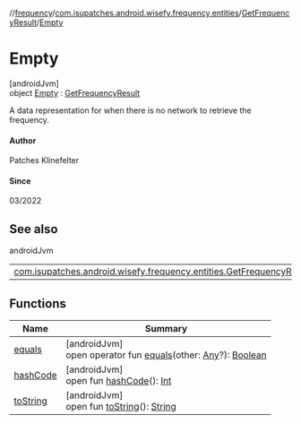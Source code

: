 //[frequency](../../../../index.md)/[com.isupatches.android.wisefy.frequency.entities](../../index.md)/[GetFrequencyResult](../index.md)/[Empty](index.md)

# Empty

[androidJvm]\
object [Empty](index.md) : [GetFrequencyResult](../index.md)

A data representation for when there is no network to retrieve the frequency.

#### Author

Patches Klinefelter

#### Since

03/2022

## See also

androidJvm

| | |
|---|---|
| [com.isupatches.android.wisefy.frequency.entities.GetFrequencyResult](../index.md) |  |

## Functions

| Name | Summary |
|---|---|
| [equals](../../-is-network5g-hz-result/-false/index.md#585090901%2FFunctions%2F-831600846) | [androidJvm]<br>open operator fun [equals](../../-is-network5g-hz-result/-false/index.md#585090901%2FFunctions%2F-831600846)(other: [Any](https://kotlinlang.org/api/latest/jvm/stdlib/kotlin/-any/index.html)?): [Boolean](https://kotlinlang.org/api/latest/jvm/stdlib/kotlin/-boolean/index.html) |
| [hashCode](../../-is-network5g-hz-result/-false/index.md#1794629105%2FFunctions%2F-831600846) | [androidJvm]<br>open fun [hashCode](../../-is-network5g-hz-result/-false/index.md#1794629105%2FFunctions%2F-831600846)(): [Int](https://kotlinlang.org/api/latest/jvm/stdlib/kotlin/-int/index.html) |
| [toString](../../-is-network5g-hz-result/-false/index.md#1616463040%2FFunctions%2F-831600846) | [androidJvm]<br>open fun [toString](../../-is-network5g-hz-result/-false/index.md#1616463040%2FFunctions%2F-831600846)(): [String](https://kotlinlang.org/api/latest/jvm/stdlib/kotlin/-string/index.html) |
